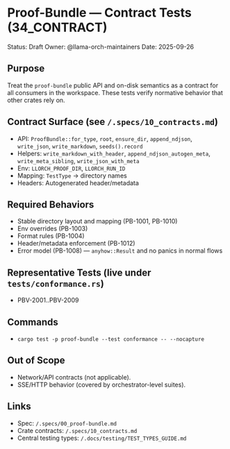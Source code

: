 # Proof-Bundle — Contract Tests (34_CONTRACT)

Status: Draft
Owner: @llama-orch-maintainers
Date: 2025-09-26

## Purpose
Treat the `proof-bundle` public API and on-disk semantics as a contract for all consumers in the workspace. These tests verify normative behavior that other crates rely on.

## Contract Surface (see `/.specs/10_contracts.md`)
- API: `ProofBundle::for_type`, `root`, `ensure_dir`, `append_ndjson`, `write_json`, `write_markdown`, `seeds().record`
- Helpers: `write_markdown_with_header`, `append_ndjson_autogen_meta`, `write_meta_sibling`, `write_json_with_meta`
- Env: `LLORCH_PROOF_DIR`, `LLORCH_RUN_ID`
- Mapping: `TestType` → directory names
- Headers: Autogenerated header/metadata

## Required Behaviors
- Stable directory layout and mapping (PB-1001, PB-1010)
- Env overrides (PB-1003)
- Format rules (PB-1004)
- Header/metadata enforcement (PB-1012)
- Error model (PB-1008) — `anyhow::Result` and no panics in normal flows

## Representative Tests (live under `tests/conformance.rs`)
- PBV-2001..PBV-2009

## Commands
- `cargo test -p proof-bundle --test conformance -- --nocapture`

## Out of Scope
- Network/API contracts (not applicable).
- SSE/HTTP behavior (covered by orchestrator-level suites).

## Links
- Spec: `/.specs/00_proof-bundle.md`
- Crate contracts: `/.specs/10_contracts.md`
- Central testing types: `/.docs/testing/TEST_TYPES_GUIDE.md`
